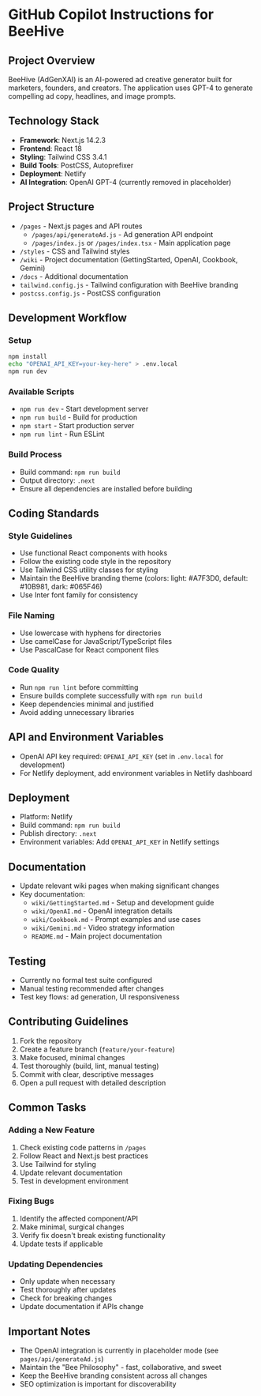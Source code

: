 # GitHub Copilot Instructions for BeeHive

## Project Overview
BeeHive (AdGenXAI) is an AI-powered ad creative generator built for marketers, founders, and creators. The application uses GPT-4 to generate compelling ad copy, headlines, and image prompts.

## Technology Stack
- **Framework**: Next.js 14.2.3
- **Frontend**: React 18
- **Styling**: Tailwind CSS 3.4.1
- **Build Tools**: PostCSS, Autoprefixer
- **Deployment**: Netlify
- **AI Integration**: OpenAI GPT-4 (currently removed in placeholder)

## Project Structure
- `/pages` - Next.js pages and API routes
  - `/pages/api/generateAd.js` - Ad generation API endpoint
  - `/pages/index.js` or `/pages/index.tsx` - Main application page
- `/styles` - CSS and Tailwind styles
- `/wiki` - Project documentation (GettingStarted, OpenAI, Cookbook, Gemini)
- `/docs` - Additional documentation
- `tailwind.config.js` - Tailwind configuration with BeeHive branding
- `postcss.config.js` - PostCSS configuration

## Development Workflow

### Setup
```bash
npm install
echo "OPENAI_API_KEY=your-key-here" > .env.local
npm run dev
```

### Available Scripts
- `npm run dev` - Start development server
- `npm run build` - Build for production
- `npm start` - Start production server
- `npm run lint` - Run ESLint

### Build Process
- Build command: `npm run build`
- Output directory: `.next`
- Ensure all dependencies are installed before building

## Coding Standards

### Style Guidelines
- Use functional React components with hooks
- Follow the existing code style in the repository
- Use Tailwind CSS utility classes for styling
- Maintain the BeeHive branding theme (colors: light: #A7F3D0, default: #10B981, dark: #065F46)
- Use Inter font family for consistency

### File Naming
- Use lowercase with hyphens for directories
- Use camelCase for JavaScript/TypeScript files
- Use PascalCase for React component files

### Code Quality
- Run `npm run lint` before committing
- Ensure builds complete successfully with `npm run build`
- Keep dependencies minimal and justified
- Avoid adding unnecessary libraries

## API and Environment Variables
- OpenAI API key required: `OPENAI_API_KEY` (set in `.env.local` for development)
- For Netlify deployment, add environment variables in Netlify dashboard

## Deployment
- Platform: Netlify
- Build command: `npm run build`
- Publish directory: `.next`
- Environment variables: Add `OPENAI_API_KEY` in Netlify settings

## Documentation
- Update relevant wiki pages when making significant changes
- Key documentation:
  - `wiki/GettingStarted.md` - Setup and development guide
  - `wiki/OpenAI.md` - OpenAI integration details
  - `wiki/Cookbook.md` - Prompt examples and use cases
  - `wiki/Gemini.md` - Video strategy information
  - `README.md` - Main project documentation

## Testing
- Currently no formal test suite configured
- Manual testing recommended after changes
- Test key flows: ad generation, UI responsiveness

## Contributing Guidelines
1. Fork the repository
2. Create a feature branch (`feature/your-feature`)
3. Make focused, minimal changes
4. Test thoroughly (build, lint, manual testing)
5. Commit with clear, descriptive messages
6. Open a pull request with detailed description

## Common Tasks

### Adding a New Feature
1. Check existing code patterns in `/pages`
2. Follow React and Next.js best practices
3. Use Tailwind for styling
4. Update relevant documentation
5. Test in development environment

### Fixing Bugs
1. Identify the affected component/API
2. Make minimal, surgical changes
3. Verify fix doesn't break existing functionality
4. Update tests if applicable

### Updating Dependencies
- Only update when necessary
- Test thoroughly after updates
- Check for breaking changes
- Update documentation if APIs change

## Important Notes
- The OpenAI integration is currently in placeholder mode (see `pages/api/generateAd.js`)
- Maintain the "Bee Philosophy" - fast, collaborative, and sweet
- Keep the BeeHive branding consistent across all changes
- SEO optimization is important for discoverability

